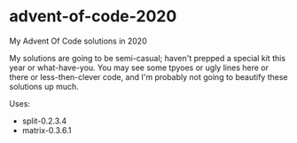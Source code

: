 # advent-of-code-2020
My Advent Of Code solutions in 2020

My solutions are going to be semi-casual; haven't prepped a special kit this year or what-have-you.
You may see some tpyoes or ugly lines here or there or less-then-clever code,
and I'm probably not going to beautify these solutions up much.

Uses: 
* split-0.2.3.4
* matrix-0.3.6.1
